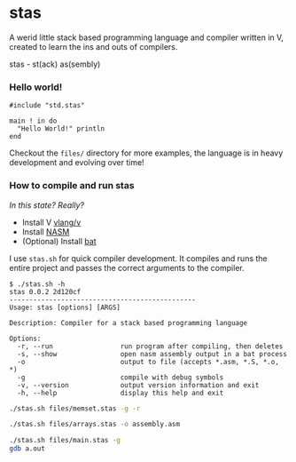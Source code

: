# stas
A werid little stack based programming language and compiler written in V, created to learn the ins and outs of compilers.

stas - st(ack) as(sembly)

### Hello world!

```
#include "std.stas"

main ! in do
  "Hello World!" println
end
```

Checkout the `files/` directory for more examples, the language is in heavy development and evolving over time!

### How to compile and run stas
*In this state? Really?*

- Install V [vlang/v](https://github.com/vlang/v)
- Install [NASM](https://nasm.us/)
- (Optional) Install [bat](https://github.com/sharkdp/bat)

I use `stas.sh` for quick compiler development. It compiles and runs the entire project and passes the correct arguments to the compiler.

```
$ ./stas.sh -h                                     
stas 0.0.2 2d120cf
-----------------------------------------------
Usage: stas [options] [ARGS]

Description: Compiler for a stack based programming language

Options:
  -r, --run                 run program after compiling, then deletes
  -s, --show                open nasm assembly output in a bat process
  -o                        output to file (accepts *.asm, *.S, *.o, *)
  -g                        compile with debug symbols
  -v, --version             output version information and exit
  -h, --help                display this help and exit
```

```sh
./stas.sh files/memset.stas -g -r
```
```sh
./stas.sh files/arrays.stas -o assembly.asm
```
```sh
./stas.sh files/main.stas -g
gdb a.out
```
